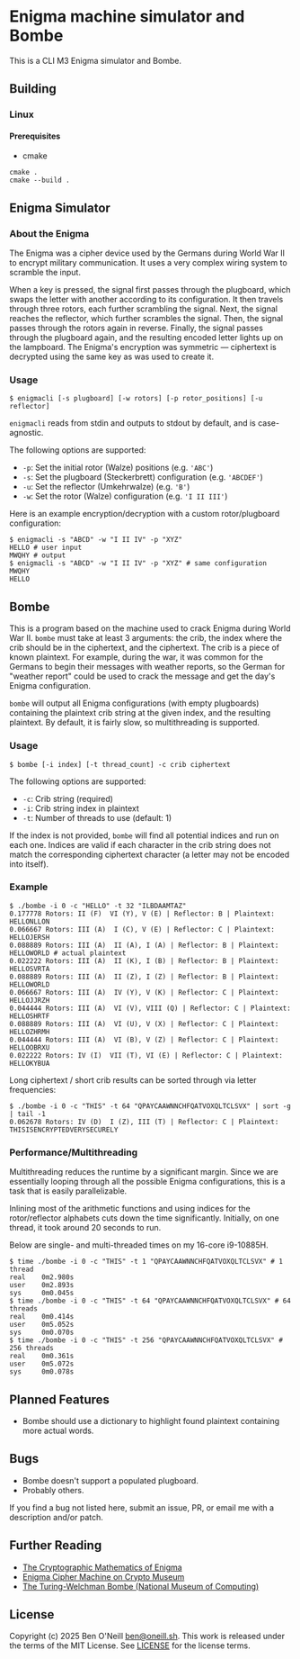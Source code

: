 # Enigma machine simulator and Bombe

This is a CLI M3 Enigma simulator and Bombe.

## Building

### Linux

#### Prerequisites

* cmake

```shell
cmake .
cmake --build .
```

## Enigma Simulator

### About the Enigma

The Enigma was a cipher device used by the Germans during World War II to encrypt military communication.
It uses a very complex wiring system to scramble the input.

When a key is pressed, the signal first passes through the plugboard, which swaps the letter with another according
to its configuration. It then travels through three rotors, each further scrambling the signal. Next, the signal
reaches the reflector, which further scrambles the signal. Then, the signal passes through the rotors again in reverse.
Finally, the signal passes through the plugboard again, and the resulting encoded letter lights up on the lampboard.
The Enigma's encryption was symmetric &mdash; ciphertext is decrypted using the same key as was used to create it.

### Usage

```shell
$ enigmacli [-s plugboard] [-w rotors] [-p rotor_positions] [-u reflector]
```

`enigmacli` reads from stdin and outputs to stdout by default, and is case-agnostic.

The following options are supported:

* `-p`: Set the initial rotor (Walze) positions (e.g. `'ABC'`)
* `-s`: Set the plugboard (Steckerbrett) configuration (e.g. `'ABCDEF'`)
* `-u`: Set the reflector (Umkehrwalze) (e.g. `'B'`)
* `-w`: Set the rotor (Walze) configuration (e.g. `'I II III'`)

Here is an example encryption/decryption with a custom rotor/plugboard configuration:

```shell
$ enigmacli -s "ABCD" -w "I II IV" -p "XYZ"
HELLO # user input
MWQHY # output
$ enigmacli -s "ABCD" -w "I II IV" -p "XYZ" # same configuration
MWQHY
HELLO
```

## Bombe

This is a program based on the machine used to crack Enigma during World War II.
`bombe` must take at least 3 arguments: the crib, the index where the crib should be in
the ciphertext, and the ciphertext. The crib is a piece of known plaintext. For example,
during the war, it was common for the Germans to begin their messages with weather reports,
so the German for "weather report" could be used to crack the message and get the
day's Enigma configuration.

`bombe` will output all Enigma configurations (with empty plugboards) containing the plaintext
crib string at the given index, and the resulting plaintext. By default, it is fairly slow,
so multithreading is supported.

### Usage

```shell
$ bombe [-i index] [-t thread_count] -c crib ciphertext
```

The following options are supported:

* `-c`: Crib string (required)
* `-i`: Crib string index in plaintext
* `-t`: Number of threads to use (default: 1)

If the index is not provided, `bombe` will find all potential indices and run on
each one. Indices are valid if each character in the crib string does not match
the corresponding ciphertext character (a letter may not be encoded into itself).

### Example

```shell
$ ./bombe -i 0 -c "HELLO" -t 32 "ILBDAAMTAZ"
0.177778 Rotors: II (F)  VI (Y), V (E) | Reflector: B | Plaintext: HELLONLLON
0.066667 Rotors: III (A)  I (C), V (E) | Reflector: C | Plaintext: HELLOJERSH
0.088889 Rotors: III (A)  II (A), I (A) | Reflector: B | Plaintext: HELLOWORLD # actual plaintext
0.022222 Rotors: III (A)  II (K), I (B) | Reflector: B | Plaintext: HELLOSVRTA
0.088889 Rotors: III (A)  II (Z), I (Z) | Reflector: B | Plaintext: HELLOWORLD
0.066667 Rotors: III (A)  IV (Y), V (K) | Reflector: C | Plaintext: HELLOJJRZH
0.044444 Rotors: III (A)  VI (V), VIII (Q) | Reflector: C | Plaintext: HELLOSHRTF
0.088889 Rotors: III (A)  VI (U), V (X) | Reflector: C | Plaintext: HELLOZHRMH
0.044444 Rotors: III (A)  VI (B), V (Z) | Reflector: C | Plaintext: HELLOOBRXU
0.022222 Rotors: IV (I)  VII (T), VI (E) | Reflector: C | Plaintext: HELLOKYBUA
```

Long ciphertext / short crib results can be sorted through via letter frequencies:

```shell
$ ./bombe -i 0 -c "THIS" -t 64 "QPAYCAAWNNCHFQATVOXQLTCLSVX" | sort -g | tail -1
0.062678 Rotors: IV (D)  I (Z), III (T) | Reflector: C | Plaintext: THISISENCRYPTEDVERYSECURELY
```

### Performance/Multithreading

Multithreading reduces the runtime by a significant margin. Since we are
essentially looping through all the possible Enigma configurations, this is a
task that is easily parallelizable.

Inlining most of the arithmetic functions and using indices for the rotor/reflector
alphabets cuts down the time significantly. Initially, on one thread, it took
around 20 seconds to run.

Below are single- and multi-threaded times on my 16-core i9-10885H.

```shell
$ time ./bombe -i 0 -c "THIS" -t 1 "QPAYCAAWNNCHFQATVOXQLTCLSVX" # 1 thread
real    0m2.980s
user    0m2.893s
sys     0m0.045s
$ time ./bombe -i 0 -c "THIS" -t 64 "QPAYCAAWNNCHFQATVOXQLTCLSVX" # 64 threads
real    0m0.414s
user    0m5.052s
sys     0m0.070s
$ time ./bombe -i 0 -c "THIS" -t 256 "QPAYCAAWNNCHFQATVOXQLTCLSVX" # 256 threads
real    0m0.361s
user    0m5.072s
sys     0m0.078s
```

## Planned Features

* Bombe should use a dictionary to highlight found plaintext containing more actual words.

## Bugs

* Bombe doesn't support a populated plugboard.
* Probably others.

If you find a bug not listed here, submit an issue, PR, or email me with a
description and/or patch.

## Further Reading

* [The Cryptographic Mathematics of Enigma](https://www.nsa.gov/portals/75/documents/about/cryptologic-heritage/historical-figures-publications/publications/wwii/CryptoMathEnigma_Miller.pdf)
* [Enigma Cipher Machine on Crypto Museum](https://www.cryptomuseum.com/crypto/enigma/index.htm)
* [The Turing-Welchman Bombe (National Museum of Computing)](https://www.tnmoc.org/bombe)

## License

Copyright (c) 2025 Ben O'Neill <ben@oneill.sh>. This work is released under the
terms of the MIT License. See [LICENSE](LICENSE) for the license terms.
